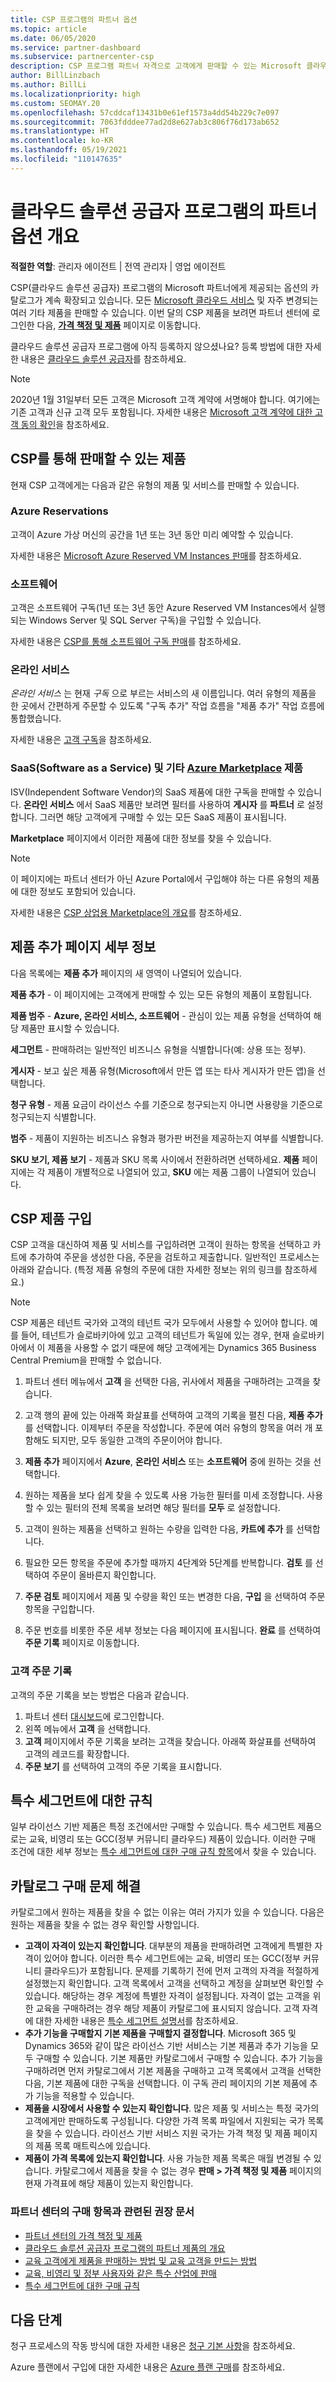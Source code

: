 ```yaml
---
title: CSP 프로그램의 파트너 옵션
ms.topic: article
ms.date: 06/05/2020
ms.service: partner-dashboard
ms.subservice: partnercenter-csp
description: CSP 프로그램 파트너 자격으로 고객에게 판매할 수 있는 Microsoft 클라우드 서비스와 제품의 광범위한 카탈로그에 대해 알아보세요.
author: BillLinzbach
ms.author: BillLi
ms.localizationpriority: high
ms.custom: SEOMAY.20
ms.openlocfilehash: 57cddcaf13431b0e61ef1573a4dd54b229c7e097
ms.sourcegitcommit: 7063fdddee77ad2d8e627ab3c806f76d173ab652
ms.translationtype: HT
ms.contentlocale: ko-KR
ms.lasthandoff: 05/19/2021
ms.locfileid: "110147635"
---
```

# <a name="overview-of-partner-offers-in-the-cloud-solution-provider-program"></a>클라우드 솔루션 공급자 프로그램의 파트너 옵션 개요

**적절한 역할**: 관리자 에이전트 | 전역 관리자 | 영업 에이전트

CSP(클라우드 솔루션 공급자) 프로그램의 Microsoft 파트너에게 제공되는 옵션의 카탈로그가 계속 확장되고 있습니다. 모든 [Microsoft 클라우드 서비스](https://partner.microsoft.com/cloud-solution-provider/products-and-services) 및 자주 변경되는 여러 기타 제품을 판매할 수 있습니다. 이번 달의 CSP 제품을 보려면 파트너 센터에 로그인한 다음, [**가격 책정 및 제품**](https://partnercenter.microsoft.com/pcv/sales) 페이지로 이동합니다.  

클라우드 솔루션 공급자 프로그램에 아직 등록하지 않으셨나요? 등록 방법에 대한 자세한 내용은 [클라우드 솔루션 공급자](https://partner.microsoft.com/cloud-solution-provider)를 참조하세요. 

>[!NOTE]
>2020년 1월 31일부터 모든 고객은 Microsoft 고객 계약에 서명해야 합니다. 여기에는 기존 고객과 신규 고객 모두 포함됩니다. 자세한 내용은 [Microsoft 고객 계약에 대한 고객 동의 확인](confirm-customer-agreement.md)을 참조하세요.

## <a name="what-you-can-sell-through-csp"></a>CSP를 통해 판매할 수 있는 제품

현재 CSP 고객에게는 다음과 같은 유형의 제품 및 서비스를 판매할 수 있습니다.

### <a name="azure-reservations"></a>Azure Reservations

   고객이 Azure 가상 머신의 공간을 1년 또는 3년 동안 미리 예약할 수 있습니다.

   자세한 내용은 [Microsoft Azure Reserved VM Instances 판매](azure-reservations.md)를 참조하세요.

### <a name="software"></a>소프트웨어

   고객은 소프트웨어 구독(1년 또는 3년 동안 Azure Reserved VM Instances에서 실행되는 Windows Server 및 SQL Server 구독)을 구입할 수 있습니다.

   자세한 내용은 [CSP를 통해 소프트웨어 구독 판매](csp-software-subscriptions.md)를 참조하세요.  

### <a name="online-services"></a>온라인 서비스

   *온라인 서비스* 는 현재 *구독* 으로 부르는 서비스의 새 이름입니다. 여러 유형의 제품을 한 곳에서 간편하게 주문할 수 있도록 "구독 추가" 작업 흐름을 "제품 추가" 작업 흐름에 통합했습니다.

   자세한 내용은 [고객 구독](customer-subscriptions.md)을 참조하세요.

### <a name="software-as-a-service-saas-and-other-azure-marketplace-products"></a>SaaS(Software as a Service) 및 기타 [Azure Marketplace](https://azuremarketplace.microsoft.com/marketplace) 제품

   ISV(Independent Software Vendor)의 SaaS 제품에 대한 구독을 판매할 수 있습니다. **온라인 서비스** 에서 SaaS 제품만 보려면 필터를 사용하여 **게시자** 를 **파트너** 로 설정합니다. 그러면 해당 고객에게 구매할 수 있는 모든 SaaS 제품이 표시됩니다.

   **Marketplace** 페이지에서 이러한 제품에 대한 정보를 찾을 수 있습니다.

>[!NOTE] 
>이 페이지에는 파트너 센터가 아닌 Azure Portal에서 구입해야 하는 다른 유형의 제품에 대한 정보도 포함되어 있습니다.

자세한 내용은 [CSP 상업용 Marketplace의 개요](CSP-commercial-marketplace-overview.md)를 참조하세요.

## <a name="add-products-page-details"></a>제품 추가 페이지 세부 정보

다음 목록에는 **제품 추가** 페이지의 새 영역이 나열되어 있습니다.

**제품 추가** - 이 페이지에는 고객에게 판매할 수 있는 모든 유형의 제품이 포함됩니다.

**제품 범주** - **Azure, 온라인 서비스, 소프트웨어** - 관심이 있는 제품 유형을 선택하여 해당 제품만 표시할 수 있습니다.

**세그먼트** - 판매하려는 일반적인 비즈니스 유형을 식별합니다(예: 상용 또는 정부).

**게시자** - 보고 싶은 제품 유형(Microsoft에서 만든 앱 또는 타사 게시자가 만든 앱)을 선택합니다.

**청구 유형** - 제품 요금이 라이선스 수를 기준으로 청구되는지 아니면 사용량을 기준으로 청구되는지 식별합니다.

**범주** - 제품이 지원하는 비즈니스 유형과 평가판 버전을 제공하는지 여부를 식별합니다.

**SKU 보기, 제품 보기** - 제품과 SKU 목록 사이에서 전환하려면 선택하세요. **제품** 페이지에는 각 제품이 개별적으로 나열되어 있고, **SKU** 에는 제품 그룹이 나열되어 있습니다.

## <a name="buy-csp-offers"></a>CSP 제품 구입

CSP 고객을 대신하여 제품 및 서비스를 구입하려면 고객이 원하는 항목을 선택하고 카트에 추가하여 주문을 생성한 다음, 주문을 검토하고 제출합니다. 일반적인 프로세스는 아래와 같습니다. (특정 제품 유형의 주문에 대한 자세한 정보는 위의 링크를 참조하세요.)

>[!NOTE]
>CSP 제품은 테넌트 국가와 고객의 테넌트 국가 모두에서 사용할 수 있어야 합니다. 예를 들어, 테넌트가 슬로바키아에 있고 고객의 테넌트가 독일에 있는 경우, 현재 슬로바키아에서 이 제품을 사용할 수 없기 때문에 해당 고객에게는 Dynamics 365 Business Central Premium을 판매할 수 없습니다.

1. 파트너 센터 메뉴에서 **고객** 을 선택한 다음, 귀사에서 제품을 구매하려는 고객을 찾습니다. 

2. 고객 행의 끝에 있는 아래쪽 화살표를 선택하여 고객의 기록을 펼친 다음, **제품 추가** 를 선택합니다. 이제부터 주문을 작성합니다. 주문에 여러 유형의 항목을 여러 개 포함해도 되지만, 모두 동일한 고객의 주문이어야 합니다.

3. **제품 추가** 페이지에서 **Azure**, **온라인 서비스** 또는 **소프트웨어** 중에 원하는 것을 선택합니다.

4. 원하는 제품을 보다 쉽게 찾을 수 있도록 사용 가능한 필터를 미세 조정합니다. 사용할 수 있는 필터의 전체 목록을 보려면 해당 필터를 **모두** 로 설정합니다.

5. 고객이 원하는 제품을 선택하고 원하는 수량을 입력한 다음, **카트에 추가** 를 선택합니다.

6. 필요한 모든 항목을 주문에 추가할 때까지 4단계와 5단계를 반복합니다. **검토** 를 선택하여 주문이 올바른지 확인합니다.  

7. **주문 검토** 페이지에서 제품 및 수량을 확인 또는 변경한 다음, **구입** 을 선택하여 주문 항목을 구입합니다.

8. 주문 번호를 비롯한 주문 세부 정보는 다음 페이지에 표시됩니다. **완료** 를 선택하여 **주문 기록** 페이지로 이동합니다.

### <a name="customer-order-history"></a>고객 주문 기록

고객의 주문 기록을 보는 방법은 다음과 같습니다.

1. 파트너 센터 [대시보드](https://partner.microsoft.com/dashboard/home)에 로그인합니다.
2. 왼쪽 메뉴에서 **고객** 을 선택합니다.
3. **고객** 페이지에서 주문 기록을 보려는 고객을 찾습니다. 아래쪽 화살표를 선택하여 고객의 레코드를 확장합니다.
4. **주문 보기** 를 선택하여 고객의 주문 기록을 표시합니다.
 
## <a name="rules-for-special-segments"></a>특수 세그먼트에 대한 규칙

일부 라이선스 기반 제품은 특정 조건에서만 구매할 수 있습니다. 특수 세그먼트 제품으로는 교육, 비영리 또는 GCC(정부 커뮤니티 클라우드) 제품이 있습니다. 이러한 구매 조건에 대한 세부 정보는 [특수 세그먼트에 대한 구매 규칙 항목](get-special-pricing-for-offers.md#purchase-rules-for-special-segments)에서 찾을 수 있습니다.

## <a name="troubleshooting-catalog-purchases"></a>카탈로그 구매 문제 해결

카탈로그에서 원하는 제품을 찾을 수 없는 이유는 여러 가지가 있을 수 있습니다. 다음은 원하는 제품을 찾을 수 없는 경우 확인할 사항입니다.

- **고객이 자격이 있는지 확인합니다**. 대부분의 제품을 판매하려면 고객에게 특별한 자격이 있어야 합니다. 이러한 특수 세그먼트에는 교육, 비영리 또는 GCC(정부 커뮤니티 클라우드)가 포함됩니다. 문제를 기록하기 전에 먼저 고객의 자격을 적절하게 설정했는지 확인합니다. 고객 목록에서 고객을 선택하고 계정을 살펴보면 확인할 수 있습니다. 해당하는 경우 계정에 특별한 자격이 설정됩니다. 자격이 없는 고객을 위한 교육을 구매하려는 경우 해당 제품이 카탈로그에 표시되지 않습니다. 고객 자격에 대한 자세한 내용은 [특수 세그먼트 설명서](get-special-pricing-for-offers.md)를 참조하세요.
- **추가 기능을 구매할지 기본 제품을 구매할지 결정합니다**. Microsoft 365 및 Dynamics 365와 같이 많은 라이선스 기반 서비스는 기본 제품과 추가 기능을 모두 구매할 수 있습니다. 기본 제품만 카탈로그에서 구매할 수 있습니다. 추가 기능을 구매하려면 먼저 카탈로그에서 기본 제품을 구매하고 고객 목록에서 고객을 선택한 다음, 기본 제품에 대한 구독을 선택합니다. 이 구독 관리 페이지의 기본 제품에 추가 기능을 적용할 수 있습니다. 
- **제품을 시장에서 사용할 수 있는지 확인합니다**. 많은 제품 및 서비스는 특정 국가의 고객에게만 판매하도록 구성됩니다. 다양한 가격 목록 파일에서 지원되는 국가 목록을 찾을 수 있습니다. 라이선스 기반 서비스 지원 국가는 가격 책정 및 제품 페이지의 제품 목록 매트릭스에 있습니다.
- **제품이 가격 목록에 있는지 확인합니다**. 사용 가능한 제품 목록은 매월 변경될 수 있습니다. 카탈로그에서 제품을 찾을 수 없는 경우 **판매 > 가격 책정 및 제품** 페이지의 현재 가격표에 해당 제품이 있는지 확인합니다.

### <a name="recommended-documents-related-to-purchasing-items-in-the-partner-center"></a>파트너 센터의 구매 항목과 관련된 권장 문서

- [파트너 센터의 가격 책정 및 제품](pricing-and-offers.md)
- [클라우드 솔루션 공급자 프로그램의 파트너 제품의 개요](csp-offers.md)
- [교육 고객에게 제품을 판매하는 방법 및 교육 고객을 만드는 방법](sell-to-education-customers.md)
- [교육, 비영리 및 정부 사용자와 같은 특수 산업에 판매](get-special-pricing-for-offers.md)
- [특수 세그먼트에 대한 구매 규칙](get-special-pricing-for-offers.md#purchase-rules-for-special-segments)

## <a name="next-steps"></a>다음 단계

청구 프로세스의 작동 방식에 대한 자세한 내용은 [청구 기본 사항](billing-basics.md)을 참조하세요.

Azure 플랜에서 구입에 대한 자세한 내용은 [Azure 플랜 구매](purchase-azure-plan.md)를 참조하세요.
